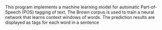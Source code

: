 This program implements a machine learning model for automatic Part-of-Speech (POS) tagging of text.
The Brown corpus is used to train a neural network that learns context windows of words.
The prediction results are displayed as tags for each word in a sentence
